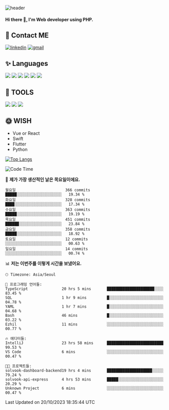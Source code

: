 ![header](https://capsule-render.vercel.app/api?type=waving&color=auto&height=300&section=header&text=Elin&fontSize=90&animation=twinkling)

#### Hi there 👋, I'm <b>Web developer</b> using PHP. ####

<!--
- 🔭 I’m currently working on Uniwill
- 🌱 I’m currently learning Vue or React or Python.
-->

<!---#### I am PHP developer --->

## 💌 Contact ME ###
[<img src='https://img.shields.io/badge/-EunjiKo-%230A66C2?style=flat-square&logo=LinkedIn&logoColor=white' alt='linkedin'>](https://www.linkedin.com/in/https://www.linkedin.com/in/eunji-ko-00a907164//)  [<img src='https://img.shields.io/badge/-einee214%40gmail.com-%23EA4335?style=flat-square&logo=Gmail&logoColor=white' alt='gmail'>](einee214@gmail.com)  


## ✨ Languages
<img src='https://img.shields.io/badge/-PHP-%23777BB4?style=for-the-badge&logo=PHP&logoColor=white'> <img src='https://img.shields.io/badge/-Laravel-%23FF2D20?style=for-the-badge&logo=Laravel&logoColor=white'> <img src='https://img.shields.io/badge/Jquery-%230769AD?style=for-the-badge&logo=Jquery&logoColor=white'> <img src='https://img.shields.io/badge/CSS3-%231572B6?style=for-the-badge&logo=CSS3&logoColor=white'> <img src='https://img.shields.io/badge/Bootstrap-%237952B3?style=for-the-badge&logo=Bootstrap&logoColor=white' > <img src='https://img.shields.io/badge/MySQL-%234479A1?style=for-the-badge&logo=MySQL&logoColor=white' >

## 🌷 TOOLS
<img src='https://img.shields.io/badge/PHPSTORM-%23000000?style=for-the-badge&logo=PhpStorm&logoColor=white' > <img src='https://img.shields.io/badge/GitLab-%23FCA121?style=for-the-badge&logo=GitLab&logoColor=white' > <img src='https://img.shields.io/badge/GitHub-%23181717?style=for-the-badge&logo=GitHub&logoColor=white'>


## 🌞 WISH
- Vue or React
- Swift
- Flutter
- Python


[![Top Langs](https://github-readme-stats.vercel.app/api/top-langs/?username=ein214&layout=compact)](https://github.com/anuraghazra/github-readme-stats)

<!--START_SECTION:waka-->
![Code Time](http://img.shields.io/badge/Code%20Time-2%2C989%20hrs%2027%20mins-blue)

📅 **제가 가장 생산적인 날은 목요일이에요.** 

```text
월요일                      366 commits         █████░░░░░░░░░░░░░░░░░░░░   19.34 % 
화요일                      328 commits         ████░░░░░░░░░░░░░░░░░░░░░   17.34 % 
수요일                      363 commits         █████░░░░░░░░░░░░░░░░░░░░   19.19 % 
목요일                      451 commits         ██████░░░░░░░░░░░░░░░░░░░   23.84 % 
금요일                      358 commits         █████░░░░░░░░░░░░░░░░░░░░   18.92 % 
토요일                      12 commits          ░░░░░░░░░░░░░░░░░░░░░░░░░   00.63 % 
일요일                      14 commits          ░░░░░░░░░░░░░░░░░░░░░░░░░   00.74 % 
```


📊 **저는 이번주를 이렇게 시간을 보냈어요.** 

```text
🕑︎ Timezone: Asia/Seoul

💬 프로그래밍 언어들: 
TypeScript               20 hrs 5 mins       █████████████████████░░░░   83.45 % 
SQL                      1 hr 9 mins         █░░░░░░░░░░░░░░░░░░░░░░░░   04.78 % 
YAML                     1 hr 7 mins         █░░░░░░░░░░░░░░░░░░░░░░░░   04.68 % 
Bash                     46 mins             █░░░░░░░░░░░░░░░░░░░░░░░░   03.22 % 
Ezhil                    11 mins             ░░░░░░░░░░░░░░░░░░░░░░░░░   00.77 % 

🔥 에디터들: 
IntelliJ                 23 hrs 58 mins      █████████████████████████   99.53 % 
VS Code                  6 mins              ░░░░░░░░░░░░░░░░░░░░░░░░░   00.47 % 

🐱‍💻 프로젝트들: 
solvook-dashboard-backend19 hrs 4 mins       ████████████████████░░░░░   79.24 % 
solvook-api-express      4 hrs 53 mins       █████░░░░░░░░░░░░░░░░░░░░   20.29 % 
Unknown Project          6 mins              ░░░░░░░░░░░░░░░░░░░░░░░░░   00.47 % 
```


 Last Updated on 20/10/2023 18:35:44 UTC
<!--END_SECTION:waka-->

<!---![GitHub stats](https://github-readme-stats.vercel.app/api?username=ein214&show_icons=true&theme=dracula)  --->



